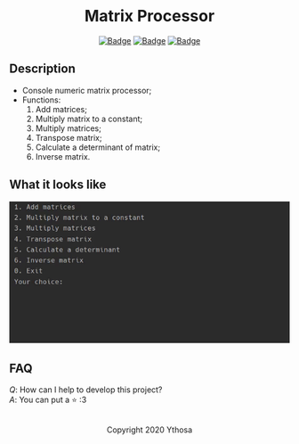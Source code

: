 <br>

<h1 align="center">Matrix Processor</h1>
<div align="center">

[![Badge](https://img.shields.io/badge/Uses-Kotlin-orange.svg?style=flat&logo=kotlin&logoWidth=15&logoColor=orange)](https://kotlinlang.org/)
[![Badge](https://img.shields.io/badge/Made_with-Affection-ff69b4.svg?style=flat&logo=ko-fi&logoWidth=15&logoColor=ff69b4)](https://i.pinimg.com/736x/d7/5f/e3/d75fe32e7af10c3ed0bafb98816a6ce2.jpg)
[![Badge](https://img.shields.io/badge/Open-Source-green.svg?style=flat&logo=open-source-initiative&logoWidth=15&logoColor=green)](https://ru.wikipedia.org/wiki/Open_source)

</div>

## Description
-   Console numeric matrix processor;
-   Functions:
    1. Add matrices;
    2. Multiply matrix to a constant;
    3. Multiply matrices;
    4. Transpose matrix;
    5. Calculate a determinant of matrix;
    6. Inverse matrix.

## What it looks like

<div align="center">
    <img src="assets/demonstration.gif" alt="Demonstration"/>
</div>

## FAQ
_Q_: How can I help to develop this project?  
_A_: You can put a :star: :3

<br>

<div align="center">
  Copyright 2020 Ythosa
</div>

